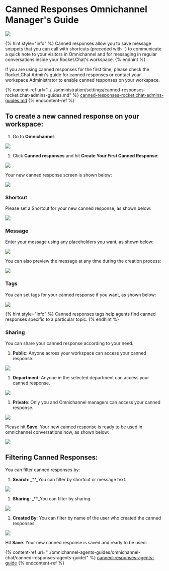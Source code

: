 # Canned Responses Omnichannel Manager's Guide

![](<../../../.gitbook/assets/2021-06-10\_22-31-38 (3) (3) (3) (3) (3) (3) (3) (3) (3) (2) (3) (1) (1) (9).jpg>)

{% hint style="info" %}
Canned responses allow you to save message snippets that you can call with shortcuts (preceded with `!`) to communicate a quick note to your visitors in Omnichannel and for messaging in regular conversations inside your Rocket.Chat's workspace.
{% endhint %}

If you are using canned responses for the first time, please check the Rocket.Chat Admin's guide for canned responses or contact your workspace Administrator to enable canned responses on your workspace.

{% content-ref url="../../administration/settings/canned-responses-rocket.chat-admins-guides.md" %}
[canned-responses-rocket.chat-admins-guides.md](../../administration/settings/canned-responses-rocket.chat-admins-guides.md)
{% endcontent-ref %}

## To create a new canned response on your workspace:

1. Go to **Omnichannel**:

![](<../../../.gitbook/assets/image (502) (1) (1) (1).png>)

1. Click **Canned responses** and hit **Create Your First Canned Response**:

![](<../../../.gitbook/assets/image (513).png>)

Your new canned response screen is shown below:

![](<../../../.gitbook/assets/image (496).png>)

### Shortcut

Please set a Shortcut for your new canned response, as shown below:

![](<../../../.gitbook/assets/image (506).png>)

### Message

Enter your message using any placeholders you want, as shown below:

![](<../../../.gitbook/assets/image (514).png>)

You can also preview the message at any time during the creation process:

![](<../../../.gitbook/assets/image (509).png>)

### Tags

You can set tags for your canned response if you want, as shown below:

![](<../../../.gitbook/assets/image (510).png>)

{% hint style="info" %}
Canned responses tags help agents find canned responses specific to a particular topic.
{% endhint %}

### Sharing

You can share your canned response according to your need.

1. **Public**: Anyone across your workspace can access your canned response.

![](<../../../.gitbook/assets/image (504).png>)

1. **Department**: Anyone in the selected department can access your canned response.

![](<../../../.gitbook/assets/image (505).png>)

1. **Private**: Only you and Omnichannel managers can access your canned response.

![](<../../../.gitbook/assets/image (506) (2) (2) (1) (1) (3).png>)

Please hit **Save**. Your new canned response is ready to be used in omnichannel conversations now, as shown below:

![](<../../../.gitbook/assets/image (511).png>)

## Filtering Canned Responses:

You can filter canned responses by:

1. **Search**: \_\*\*\_You can filter by shortcut or message text.

![](<../../../.gitbook/assets/image (515).png>)

1. **Sharing**: \_\*\*\_You can filter by sharing.

![](<../../../.gitbook/assets/image (516).png>)

1. **Created By**: You can filter by name of the user who created the canned responses.

![](<../../../.gitbook/assets/image (517).png>)

Hit **Save**. Your new canned response is saved and ready to be used:

{% content-ref url="../omnichannel-agents-guides/omnichannel-chat/canned-responses-agents-guide/" %}
[canned-responses-agents-guide](../omnichannel-agents-guides/omnichannel-chat/canned-responses-agents-guide/)
{% endcontent-ref %}
